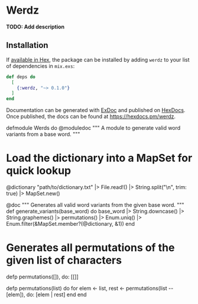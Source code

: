 # Werdz

**TODO: Add description**

## Installation

If [available in Hex](https://hex.pm/docs/publish), the package can be installed
by adding `werdz` to your list of dependencies in `mix.exs`:

```elixir
def deps do
  [
    {:werdz, "~> 0.1.0"}
  ]
end
```

Documentation can be generated with [ExDoc](https://github.com/elixir-lang/ex_doc)
and published on [HexDocs](https://hexdocs.pm). Once published, the docs can
be found at <https://hexdocs.pm/werdz>.

defmodule Werds do
@moduledoc """
A module to generate valid word variants from a base word.
"""

# Load the dictionary into a MapSet for quick lookup
@dictionary "path/to/dictionary.txt"
|> File.read!()
|> String.split("\n", trim: true)
|> MapSet.new()

@doc """
Generates all valid word variants from the given base word.
"""
def generate_variants(base_word) do
base_word
|> String.downcase()
|> String.graphemes()
|> permutations()
|> Enum.uniq()
|> Enum.filter(&MapSet.member?(@dictionary, &1))
end

# Generates all permutations of the given list of characters
defp permutations([]), do: [[]]

defp permutations(list) do
for elem <- list, rest <- permutations(list -- [elem]), do: [elem | rest]
end
end